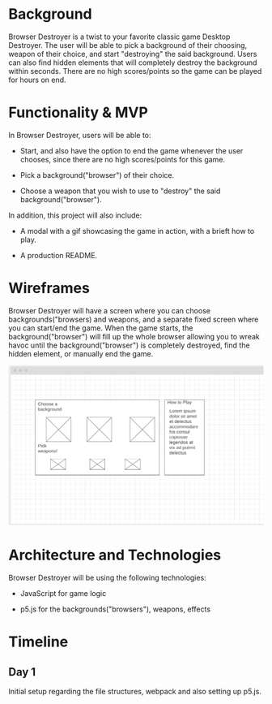 # Background

Browser Destroyer is a twist to your favorite classic game Desktop Destroyer. The user will be able to pick a background of their choosing, weapon of their choice, and start "destroying" the said background. Users can also find hidden elements that will completely destroy the background within seconds. There are no high scores/points so the game can be played for hours on end.

# Functionality & MVP

In Browser Destroyer, users will be able to:

* Start, and also have the option to end the game whenever the user chooses, since there are no high scores/points for this game.

* Pick a background("browser") of their choice.

* Choose a weapon that you wish to use to "destroy" the said background("browser").

In addition, this project will also include:

* A modal with a gif showcasing the game in action, with a brieft how to play.

* A production README.

# Wireframes

Browser Destroyer will have a screen where you can choose backgrounds("browsers) and weapons, and a separate fixed screen where you can start/end the game. When the game starts, the background("browser") will fill up the whole browser allowing you to wreak havoc until the background("browser") is completely destroyed, find the hidden element, or manually end the game.

![](wireframe.png)

# Architecture and Technologies

Browser Destroyer will be using the following technologies:

* JavaScript for game logic

* p5.js for the backgrounds("browsers"), weapons, effects

# Timeline

## Day 1

  Initial setup regarding the file structures, webpack and also setting up p5.js.

